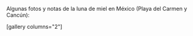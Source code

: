 <html><body><p>Algunas fotos y notas de la luna de miel en México (Playa del Carmen y Cancún):



[gallery columns="2"]</p></body></html>
